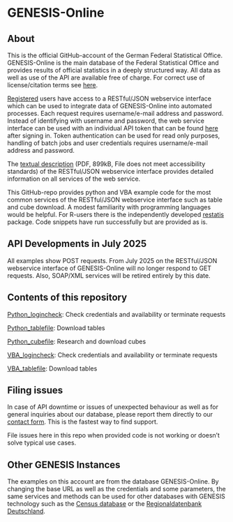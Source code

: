# GENESIS-Online
## About
This is the official GitHub-account of the German Federal Statistical Office. GENESIS-Online is the main database of the Federal Statistical Office and provides results of official statistics in a deeply structured way. All data as well as use of the API are available free of charge. For correct use of license/citation terms see [here](https://www-genesis.destatis.de/datenbank/online/#modal=imprint).

[Registered](https://www-genesis.destatis.de/datenbank/online/#modal=login,register) users have access to a RESTful/JSON webservice interface which can be used to integrate data of GENESIS-Online into automated processes. Each request requires username/e-mail address and password. Instead of identifying with username and password, the web service interface can be used with an individual API token that can be found [here](https://www-genesis.destatis.de/datenbank/online/#modal=web-service-api) after signing in. Token authentication can be used for read only purposes, handling of batch jobs and user credentials requires username/e-mail address and password.

The [textual description](https://www-genesis.destatis.de/datenbank/online/docs/GENESIS-Webservices_Introduction.pdf) (PDF, 899kB, File does not meet accessibility standards) of the RESTful/JSON webservice interface provides detailed information on all services of the web service.

This GitHub-repo provides python and VBA example code for the most common services of the RESTful/JSON webservice interface such as table and cube download. A modest familiarity with programming languages would be helpful. For R-users there is the independently developed [restatis](https://github.com/CorrelAid/restatis) package. Code snippets have run successfully but are provided as is.

## API Developments in July 2025
All examples show POST requests. From July 2025 on the RESTful/JSON webservice interface of GENESIS-Online will no longer respond to GET requests. Also, SOAP/XML services will be retired entirely by this date.

## Contents of this repository
[Python_logincheck](https://github.com/StatistischesBundesamt/GENESIS-Online/blob/main/python_logincheck.ipynb): Check credentials and availability or terminate requests

[Python_tablefile](https://github.com/StatistischesBundesamt/GENESIS-Online/blob/main/python_tablefile.ipynb): Download tables

[Python_cubefile](https://github.com/StatistischesBundesamt/GENESIS-Online/blob/main/python_cubefile.ipynb): Research and download cubes

[VBA_logincheck](https://github.com/StatistischesBundesamt/GENESIS-Online/blob/main/vba_logincheck.ipynb): Check credentials and availability or terminate requests

[VBA_tablefile](https://github.com/StatistischesBundesamt/GENESIS-Online/blob/main/vba_tablefile.ipynb): Download tables

## Filing issues
In case of API downtime or issues of unexpected behaviour as well as for general inquiries about our database, please report them directly to our [contact form](https://www.destatis.de/DE/Service/Kontakt/Genesis/Servicekontakt-GENESIS.html). This is the fastest way to find support. 

File issues here in this repo when provided code is not working or doesn’t solve typical use cases. 

## Other GENESIS Instances
The examples on this account are from the database GENESIS-Online. By changing the base URL as well as the credentials and some parameters, the same services and methods can be used for other databases with GENESIS technology such as the [Census database](https://ergebnisse.zensus2022.de/datenbank/online/#modal=web-service-api) or the [Regionaldatenbank Deutschland](https://www.regionalstatistik.de/genesis/online?Menu=Webservice).
